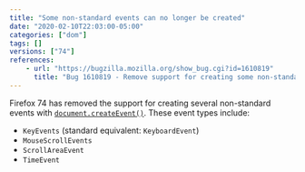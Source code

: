 ```yaml
---
title: "Some non-standard events can no longer be created"
date: "2020-02-10T22:03:00-05:00"
categories: ["dom"]
tags: []
versions: ["74"]
references:
    - url: "https://bugzilla.mozilla.org/show_bug.cgi?id=1610819"
      title: "Bug 1610819 - Remove support for creating some non-standard event types"
---
```

Firefox 74 has removed the support for creating several non-standard events with [`document.createEvent()`](https://developer.mozilla.org/docs/Web/API/Document/createEvent). These event types include:

* `KeyEvents` (standard equivalent: `KeyboardEvent`)
* `MouseScrollEvents`
* `ScrollAreaEvent`
* `TimeEvent`
